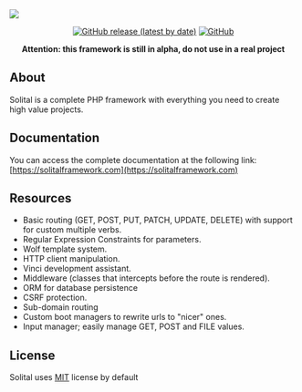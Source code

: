 <img src="https://res.cloudinary.com/bdlsltfmk/image/upload/v1593342725/Solital_logo/solital-logo_iyoo2u.png" align="center">

<p align="center">
  <a href="https://github.com/solital/solital/releases"><img alt="GitHub release (latest by date)" src="https://img.shields.io/github/v/release/solital/solital?style=flat-square"></a>
  <a href="https://github.com/solital/solital/blob/master/LICENSE"><img alt="GitHub" src="https://img.shields.io/github/license/solital/solital?style=flat-square"></a>
</p>

<p align="center">
  <strong>Attention: this framework is still in alpha, do not use in a real project</strong>
</p>

## About

Solital is a complete PHP framework with everything you need to create high value projects.

## Documentation

You can access the complete documentation at the following link: [https://solitalframework.com](https://solitalframework.com)

## Resources

- Basic routing (GET, POST, PUT, PATCH, UPDATE, DELETE) with support for custom multiple verbs.
- Regular Expression Constraints for parameters.
- Wolf template system.
- HTTP client manipulation.
- Vinci development assistant.
- Middleware (classes that intercepts before the route is rendered).
- ORM for database persistence
- CSRF protection.
- Sub-domain routing
- Custom boot managers to rewrite urls to "nicer" ones.
- Input manager; easily manage GET, POST and FILE values.

## License

Solital uses [MIT](https://github.com/solital/solital/blob/master/LICENSE) license by default
